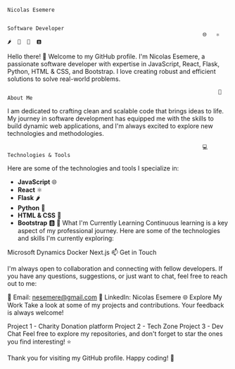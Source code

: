 

                                                                      Nicolas Esemere 
                                                              
                                                                     Software Developer
                                                                  🌐   ⚛️  🌶️  🐍  🎨  🅱️ 
                                                              
Hello there! 👋 Welcome to my GitHub profile. I'm Nicolas Esemere, a passionate software developer with expertise in JavaScript, React, Flask, Python, HTML & CSS, and Bootstrap. I love creating robust and efficient solutions to solve real-world problems.

                                                                       🚀 About Me

I am dedicated to crafting clean and scalable code that brings ideas to life. My journey in software development has equipped me with the skills to build dynamic web applications, and I'm always excited to explore new technologies and methodologies.

                                                                  💻 Technologies & Tools
Here are some of the technologies and tools I specialize in:

- **JavaScript** 🌐
- **React** ⚛️
- **Flask** 🌶️
- **Python** 🐍
- **HTML & CSS** 🎨
- **Bootstrap** 🅱️
🌱 What I'm Currently Learning
Continuous learning is a key aspect of my professional journey. Here are some of the technologies and skills I'm currently exploring:

 Microsoft Dynamics
 Docker
 Next.js
                                                                    📫 Get in Touch
                                                                    
I'm always open to collaboration and connecting with fellow developers. If you have any questions, suggestions, or just want to chat, feel free to reach out to me:

📧 Email: nesemere@gmail.com
💼 LinkedIn: Nicolas Esemere
🌐 Explore My Work
Take a look at some of my projects and contributions. Your feedback is always welcome!

Project 1 - Charity Donation platform
Project 2 - Tech Zone
Project 3 - Dev Chat
Feel free to explore my repositories, and don't forget to star the ones you find interesting! ⭐️

Thank you for visiting my GitHub profile. Happy coding! 🚀
